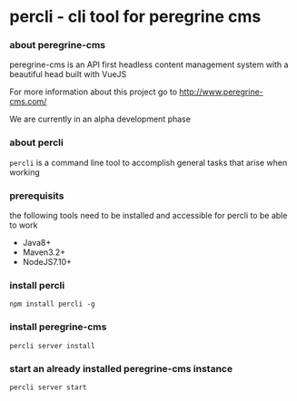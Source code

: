 # percli - cli tool for peregrine cms

### about peregrine-cms

peregrine-cms is an API first headless content management system with a 
beautiful head built with VueJS

For more information about this project go to http://www.peregrine-cms.com/

We are currently in an alpha development phase

### about percli

`percli` is a command line tool to accomplish general tasks that arise when 
working

### prerequisits

the following tools need to be installed and accessible for percli to be able to work

- Java8+
- Maven3.2+
- NodeJS7.10+

### install percli
```
npm install percli -g
```

### install peregrine-cms
```
percli server install
```

### start an already installed peregrine-cms instance

```
percli server start
```
